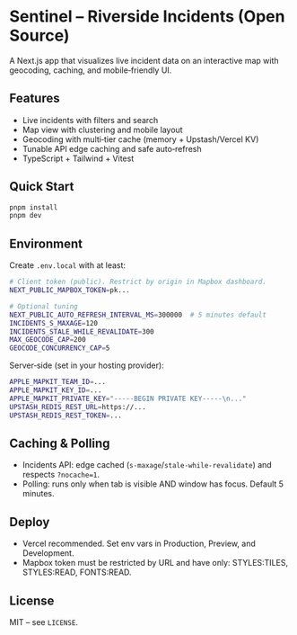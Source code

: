 # Sentinel – Riverside Incidents (Open Source)

A Next.js app that visualizes live incident data on an interactive map with geocoding, caching, and mobile‑friendly UI.

## Features
- Live incidents with filters and search
- Map view with clustering and mobile layout
- Geocoding with multi‑tier cache (memory + Upstash/Vercel KV)
- Tunable API edge caching and safe auto‑refresh
- TypeScript + Tailwind + Vitest

## Quick Start
```bash
pnpm install
pnpm dev
```

## Environment
Create `.env.local` with at least:
```bash
# Client token (public). Restrict by origin in Mapbox dashboard.
NEXT_PUBLIC_MAPBOX_TOKEN=pk...

# Optional tuning
NEXT_PUBLIC_AUTO_REFRESH_INTERVAL_MS=300000  # 5 minutes default
INCIDENTS_S_MAXAGE=120
INCIDENTS_STALE_WHILE_REVALIDATE=300
MAX_GEOCODE_CAP=200
GEOCODE_CONCURRENCY_CAP=5
```

Server‑side (set in your hosting provider):
```bash
APPLE_MAPKIT_TEAM_ID=...
APPLE_MAPKIT_KEY_ID=...
APPLE_MAPKIT_PRIVATE_KEY="-----BEGIN PRIVATE KEY-----\n..."
UPSTASH_REDIS_REST_URL=https://...
UPSTASH_REDIS_REST_TOKEN=...
```

## Caching & Polling
- Incidents API: edge cached (`s-maxage`/`stale-while-revalidate`) and respects `?nocache=1`.
- Polling: runs only when tab is visible AND window has focus. Default 5 minutes.

## Deploy
- Vercel recommended. Set env vars in Production, Preview, and Development.
- Mapbox token must be restricted by URL and have only: STYLES:TILES, STYLES:READ, FONTS:READ.

## License
MIT – see `LICENSE`.
